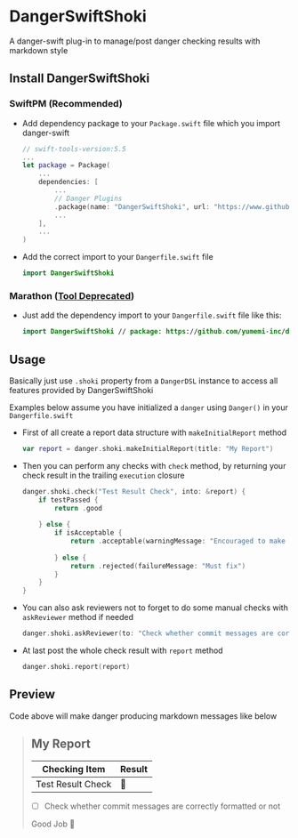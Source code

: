 # DangerSwiftShoki

A danger-swift plug-in to manage/post danger checking results with markdown style

## Install DangerSwiftShoki

### SwiftPM (Recommended)

- Add dependency package to your `Package.swift` file which you import danger-swift

    ```swift
    // swift-tools-version:5.5
    ...
    let package = Package(
        ...
        dependencies: [
            ...
            // Danger Plugins
            .package(name: "DangerSwiftShoki", url: "https://www.github.com/yumemi-inc/danger-swift-shoki.git", from: "0.1.0"),
            ...
        ],
        ...
    )
    ```

- Add the correct import to your `Dangerfile.swift` file

    ```swift
    import DangerSwiftShoki
    ```

### Marathon ([Tool Deprecated](https://github.com/JohnSundell/Marathon))

- Just add the dependency import to your `Dangerfile.swift` file like this:

    ```swift
    import DangerSwiftShoki // package: https://github.com/yumemi-inc/danger-swift-shoki.git
    ```

## Usage

Basically just use `.shoki` property from a `DangerDSL` instance to access all features provided by DangerSwiftShoki

Examples below assume you have initialized a `danger` using `Danger()` in your `Dangerfile.swift`

- First of all create a report data structure with `makeInitialReport` method

    ```swift
    var report = danger.shoki.makeInitialReport(title: "My Report")
    ```

- Then you can perform any checks with `check` method, by returning your check result in the trailing `execution` closure

    ```swift
    danger.shoki.check("Test Result Check", into: &report) {
        if testPassed {
            return .good
            
        } else {
            if isAcceptable {
                return .acceptable(warningMessage: "Encouraged to make a change but OK at this time")
                
            } else {
                return .rejected(failureMessage: "Must fix")
            }
        }
    }
    ```

- You can also ask reviewers not to forget to do some manual checks with `askReviewer` method if needed

    ```swift
    danger.shoki.askReviewer(to: "Check whether commit messages are correctly formatted or not", into: $report)
    ```

- At last post the whole check result with `report` method

    ```swift
    danger.shoki.report(report)
    ```

## Preview

Code above will make danger producing markdown messages like below

> ## My Report
>
> Checking Item | Result
> | ---| --- |
> Test Result Check | :tada:
>
> - [ ] Check whether commit messages are correctly formatted or not
>
> Good Job :white_flower:

